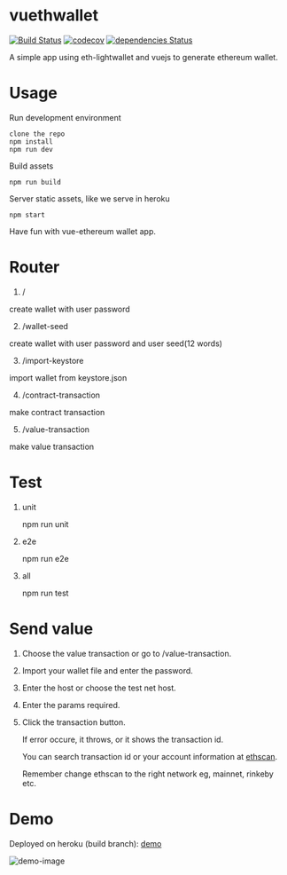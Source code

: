 # vuethwallet
[![Build Status](https://travis-ci.org/sc0Vu/vuethwallet.svg?branch=master)](https://travis-ci.org/sc0Vu/vuethwallet)
[![codecov](https://codecov.io/gh/sc0Vu/vuethwallet/branch/master/graph/badge.svg)](https://codecov.io/gh/sc0Vu/vuethwallet)
[![dependencies Status](https://david-dm.org/sc0vu/vuethwallet/status.svg)](https://david-dm.org/sc0vu/vuethwallet)

A simple app using eth-lightwallet and vuejs to generate ethereum wallet.

# Usage

Run development environment

```
clone the repo
npm install
npm run dev
```

Build assets

```
npm run build
```

Server static assets, like we serve in heroku


```
npm start
```

Have fun with vue-ethereum wallet app.

# Router

1. /

create wallet with user password

2. /wallet-seed

create wallet with user password and user seed(12 words)

3. /import-keystore

import wallet from keystore.json

4. /contract-transaction

make contract transaction

5. /value-transaction

make value transaction

# Test

1. unit

    npm run unit

2. e2e

    npm run e2e

3. all

    npm run test

# Send value

1. Choose the value transaction or go to /value-transaction.

2. Import your wallet file and enter the password.

3. Enter the host or choose the test net host.

4. Enter the params required.

5. Click the transaction button.

   If error occure, it throws, or it shows the transaction id.
   
   You can search transaction id or your account information at [ethscan](https://etherscan.io/).
   
   Remember change ethscan to the right network eg, mainnet, rinkeby etc.

# Demo

Deployed on heroku (build branch): [demo](https://vuethwallet.herokuapp.com/)

![demo-image](https://user-images.githubusercontent.com/10494397/27172628-80f4fba2-51e8-11e7-9368-e89d56e7f422.gif)
